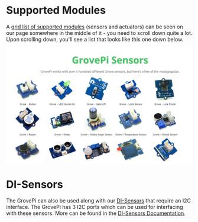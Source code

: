 # Supported Modules

A [grid list of supported modules](https://www.dexterindustries.com/grovepi/) (sensors and actuators) can be seen on our page somewhere in the middle of it - you need to scroll down quite a lot.
Upon scrolling down, you'll see a list that looks like this one down below.

![GrovePi Modules](img/sensors.PNG)

# DI-Sensors

The GrovePi can also be used along with our [DI-Sensors](https://github.com/DexterInd/DI_Sensors/) that require an I2C interface. The GrovePi has 3 I2C ports which can be used for interfacing with these sensors. More can be found in the [DI-Sensors Documentation](http://di-sensors.readthedocs.io).
